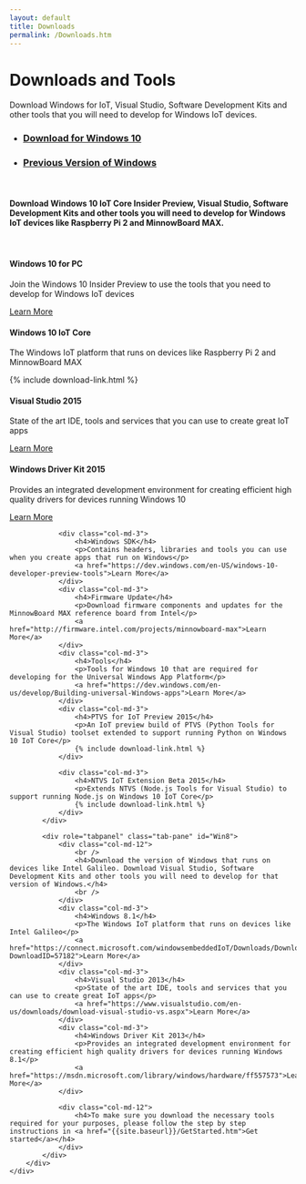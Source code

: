 ```yaml
---
layout: default
title: Downloads
permalink: /Downloads.htm
---
```



<div class="row section-heading">
    <div class="col-md-6">
        <h1>Downloads and Tools</h1>
        <p>Download Windows for IoT, Visual Studio, Software Development Kits and other tools that you will need to develop for Windows IoT devices.</p>
    </div>
    <div class="col-md-6">
        <div class="downloads-image"></div>
    </div>
</div>
<div class="row section-heading">
    <div role="tabpanel">
        <ul class="nav nav-tabs" role="tablist">
            <li role="presentation" class="active"><a href="#Win10" aria-controls="Win10" role="tab" data-toggle="tab"><h3>Download for Windows 10</h3></a></li>
            <li role="presentation"><a href="#Win8" aria-controls="Win8" role="tab" data-toggle="tab"><h3>Previous Version of Windows</h3></a></li>
        </ul>
        <div class="tab-content">
            <div role="tabpanel" class="tab-pane active" id="Win10">
                <div class="col-md-12">
                    <br />
                    <h4>Download Windows 10 IoT Core Insider Preview, Visual Studio, Software Development Kits and other tools you will need to develop for Windows IoT devices like Raspberry Pi 2 and MinnowBoard MAX.</h4>
                    <br />
                </div>
                <div class="col-md-3">
                    <h4>Windows 10 for PC</h4>
                    <p>Join the Windows 10 Insider Preview to use the tools that you need to develop for Windows IoT devices</p>
                    <a href="http://windows.microsoft.com/en-us/windows/preview-iso">Learn More</a>
                </div>
                <div class="col-md-3">
                    <h4>Windows 10 IoT Core</h4>
                    <p>The Windows IoT platform that runs on devices like Raspberry Pi 2 and MinnowBoard MAX</p>
                    {% include download-link.html %}
                </div>
                <div class="col-md-3">
                    <h4>Visual Studio 2015</h4>
                    <p>State of the art IDE, tools and services that you can use to create great IoT apps</p>
                    <a href="https://www.visualstudio.com/vs-2015-product-editions">Learn More</a>
                </div>
                <div class="col-md-3">
                    <h4>Windows Driver Kit 2015</h4>
                    <p>Provides an integrated development environment for creating efficient high quality drivers for devices running Windows 10</p>
                    <a href="https://dev.windows.com/en-US/featured/hardware/windows-10-hardware-preview-tools">Learn More</a>
                </div>

                <div class="col-md-3">
                    <h4>Windows SDK</h4>
                    <p>Contains headers, libraries and tools you can use when you create apps that run on Windows</p>
                    <a href="https://dev.windows.com/en-US/windows-10-developer-preview-tools">Learn More</a>
                </div>
                <div class="col-md-3">
                    <h4>Firmware Update</h4>
                    <p>Download firmware components and updates for the MinnowBoard MAX reference board from Intel</p>
                    <a href="http://firmware.intel.com/projects/minnowboard-max">Learn More</a>
                </div>
                <div class="col-md-3">
                    <h4>Tools</h4>
                    <p>Tools for Windows 10 that are required for developing for the Universal Windows App Platform</p>
                    <a href="https://dev.windows.com/en-us/develop/Building-universal-Windows-apps">Learn More</a>
                </div>
                <div class="col-md-3">
                    <h4>PTVS for IoT Preview 2015</h4>
                    <p>An IoT preview build of PTVS (Python Tools for Visual Studio) toolset extended to support running Python on Windows 10 IoT Core</p>
                    {% include download-link.html %}
                </div>

                <div class="col-md-3">
                    <h4>NTVS IoT Extension Beta 2015</h4>
                    <p>Extends NTVS (Node.js Tools for Visual Studio) to support running Node.js on Windows 10 IoT Core</p>
                    {% include download-link.html %}
                </div>
            </div>

            <div role="tabpanel" class="tab-pane" id="Win8">
                <div class="col-md-12">
                    <br />
                    <h4>Download the version of Windows that runs on devices like Intel Galileo. Download Visual Studio, Software Development Kits and other tools you will need to develop for that version of Windows.</h4>
                    <br />
                </div>
                <div class="col-md-3">
                    <h4>Windows 8.1</h4>
                    <p>The Windows IoT platform that runs on devices like Intel Galileo</p>
                    <a href="https://connect.microsoft.com/windowsembeddedIoT/Downloads/DownloadDetails.aspx?DownloadID=57182">Learn More</a>
                </div>
                <div class="col-md-3">
                    <h4>Visual Studio 2013</h4>
                    <p>State of the art IDE, tools and services that you can use to create great IoT apps</p>
                    <a href="https://www.visualstudio.com/en-us/downloads/download-visual-studio-vs.aspx">Learn More</a>
                </div>
                <div class="col-md-3">
                    <h4>Windows Driver Kit 2013</h4>
                    <p>Provides an integrated development environment for creating efficient high quality drivers for devices running Windows 8.1</p>
                    <a href="https://msdn.microsoft.com/library/windows/hardware/ff557573">Learn More</a>
                </div>

                <div class="col-md-12">
                    <h4>To make sure you download the necessary tools required for your purposes, please follow the step by step instructions in <a href="{{site.baseurl}}/GetStarted.htm">Get started</a></h4>
                </div>
            </div>
        </div>
    </div>
</div>